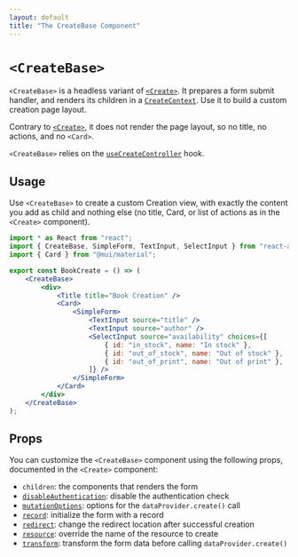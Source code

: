 ```yaml
---
layout: default
title: "The CreateBase Component"
---
```


# `<CreateBase>`

`<CreateBase>` is a headless variant of [`<Create>`](Create.md). It prepares a form submit handler, and renders its children in a [`CreateContext`](useCreateContext.md). Use it to build a custom creation page layout.

Contrary to [`<Create>`](Create.md), it does not render the page layout, so no title, no actions, and no `<Card>`.

`<CreateBase>` relies on the [`useCreateController`](useCreateController.md) hook.

## Usage

Use `<CreateBase>` to create a custom Creation view, with exactly the content you add as child and nothing else (no title, Card, or list of actions as in the `<Create>` component). 

```jsx
import * as React from "react";
import { CreateBase, SimpleForm, TextInput, SelectInput } from "react-admin";
import { Card } from "@mui/material";

export const BookCreate = () => ( 
    <CreateBase>
        <div>
            <Title title="Book Creation" />
            <Card>
                <SimpleForm>
                    <TextInput source="title" />
                    <TextInput source="author" />
                    <SelectInput source="availability" choices={[
                        { id: "in_stock", name: "In stock" },
                        { id: "out_of_stock", name: "Out of stock" },
                        { id: "out_of_print", name: "Out of print" },
                    ]} />
                </SimpleForm>
            </Card>
        </div>
    </CreateBase>
);
```

## Props

You can customize the `<CreateBase>` component using the following props, documented in the `<Create>` component:

* `children`: the components that renders the form
* [`disableAuthentication`](Create.md#disableauthentication): disable the authentication check
* [`mutationOptions`](Create.md#mutationoptions): options for the `dataProvider.create()` call
* [`record`](Create.md#record): initialize the form with a record
* [`redirect`](Create.md#redirect): change the redirect location after successful creation
* [`resource`](Create.md#resource): override the name of the resource to create
* [`transform`](Create.md#transform): transform the form data before calling `dataProvider.create()`

